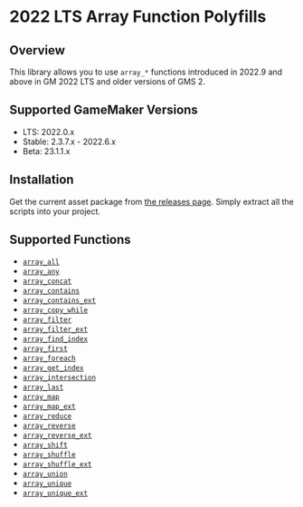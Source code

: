# 2022 LTS Array Function Polyfills

## Overview

This library allows you to use `array_*` functions introduced in 2022.9 and above in GM 2022 LTS and older versions of GMS 2.

## Supported GameMaker Versions

- LTS: 2022.0.x
- Stable: 2.3.7.x - 2022.6.x
- Beta: 23.1.1.x

## Installation

Get the current asset package from [the releases page](https://github.com/dicksonlaw583/LTSArrayPolyfill/releases). Simply extract all the scripts into your project.

## Supported Functions

- [`array_all`](https://manual.gamemaker.io/monthly/en/#t=GameMaker_Language%2FGML_Reference%2FVariable_Functions%2Farray_all.htm)
- [`array_any`](https://manual.gamemaker.io/monthly/en/#t=GameMaker_Language%2FGML_Reference%2FVariable_Functions%2Farray_any.htm)
- [`array_concat`](https://manual.gamemaker.io/monthly/en/#t=GameMaker_Language%2FGML_Reference%2FVariable_Functions%2Farray_concat.htm)
- [`array_contains`](https://manual.gamemaker.io/monthly/en/#t=GameMaker_Language%2FGML_Reference%2FVariable_Functions%2Farray_contains.htm)
- [`array_contains_ext`](https://manual.gamemaker.io/monthly/en/#t=GameMaker_Language%2FGML_Reference%2FVariable_Functions%2Farray_contains_ext.htm)
- [`array_copy_while`](https://manual.gamemaker.io/monthly/en/#t=GameMaker_Language%2FGML_Reference%2FVariable_Functions%2Farray_copy_while.htm)
- [`array_filter`](https://manual.gamemaker.io/monthly/en/#t=GameMaker_Language%2FGML_Reference%2FVariable_Functions%2Farray_filter.htm)
- [`array_filter_ext`](https://manual.gamemaker.io/monthly/en/#t=GameMaker_Language%2FGML_Reference%2FVariable_Functions%2Farray_filter_ext.htm)
- [`array_find_index`](https://manual.gamemaker.io/monthly/en/#t=GameMaker_Language%2FGML_Reference%2FVariable_Functions%2Farray_find_index.htm)
- [`array_first`](https://manual.gamemaker.io/monthly/en/#t=GameMaker_Language%2FGML_Reference%2FVariable_Functions%2Farray_first.htm)
- [`array_foreach`](https://manual.gamemaker.io/monthly/en/#t=GameMaker_Language%2FGML_Reference%2FVariable_Functions%2Farray_foreach.htm)
- [`array_get_index`](https://manual.gamemaker.io/monthly/en/#t=GameMaker_Language%2FGML_Reference%2FVariable_Functions%2Farray_get_index.htm)
- [`array_intersection`](https://manual.gamemaker.io/monthly/en/#t=GameMaker_Language%2FGML_Reference%2FVariable_Functions%2Farray_intersection.htm)
- [`array_last`](https://manual.gamemaker.io/monthly/en/#t=GameMaker_Language%2FGML_Reference%2FVariable_Functions%2Farray_last.htm)
- [`array_map`](https://manual.gamemaker.io/monthly/en/#t=GameMaker_Language%2FGML_Reference%2FVariable_Functions%2Farray_map.htm)
- [`array_map_ext`](https://manual.gamemaker.io/monthly/en/#t=GameMaker_Language%2FGML_Reference%2FVariable_Functions%2Farray_map_ext.htm)
- [`array_reduce`](https://manual.gamemaker.io/monthly/en/#t=GameMaker_Language%2FGML_Reference%2FVariable_Functions%2Farray_reduce.htm)
- [`array_reverse`](https://manual.gamemaker.io/monthly/en/#t=GameMaker_Language%2FGML_Reference%2FVariable_Functions%2Farray_reverse.htm)
- [`array_reverse_ext`](https://manual.gamemaker.io/monthly/en/#t=GameMaker_Language%2FGML_Reference%2FVariable_Functions%2Farray_reverse_ext.htm)
- [`array_shift`](https://manual.gamemaker.io/monthly/en/#t=GameMaker_Language%2FGML_Reference%2FVariable_Functions%2Farray_shift.htm)
- [`array_shuffle`](https://manual.gamemaker.io/monthly/en/#t=GameMaker_Language%2FGML_Reference%2FVariable_Functions%2Farray_shuffle.htm)
- [`array_shuffle_ext`](https://manual.gamemaker.io/monthly/en/#t=GameMaker_Language%2FGML_Reference%2FVariable_Functions%2Farray_shuffle_ext.htm)
- [`array_union`](https://manual.gamemaker.io/monthly/en/#t=GameMaker_Language%2FGML_Reference%2FVariable_Functions%2Farray_union.htm)
- [`array_unique`](https://manual.gamemaker.io/monthly/en/#t=GameMaker_Language%2FGML_Reference%2FVariable_Functions%2Farray_unique.htm)
- [`array_unique_ext`](https://manual.gamemaker.io/monthly/en/#t=GameMaker_Language%2FGML_Reference%2FVariable_Functions%2Farray_unique_ext.htm)
